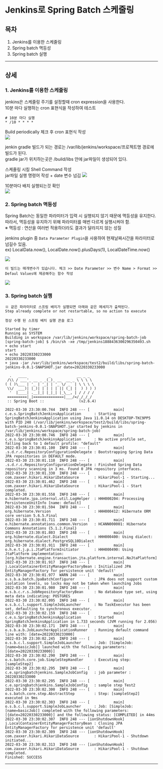 
# Jenkins로 Spring Batch 스케줄링


## 목차
1. Jenkins를 이용한 스케줄링
2. Spring batch 멱등성
3. Spring batch 실행



___




## __상세__

### 1. Jenkins를 이용한 스케줄링
jenkins은 스케줄링 주기를 설정할때 cron expression을 사용한다.  
10분 마다 실행하는 cron 표현식을 작성하여 테스트 

```
# 10분 마다 실행
* /10 * * * *
```
Build periodically 체크 후 cron 표현식 작성  
<img src = "https://user-images.githubusercontent.com/28687900/160622802-c5689e51-dbb1-43b9-a955-0bca09652625.png">

jenkin gradle 빌드가 되는 경로는  /var/lib/jenkins/workspace/프로젝트명 경로에 빌드가 된다.  
gradle jar가 위치하는곳은 /build/libs 안에 jar파일이 생성되어 있다.

스케줄링 시킬 Shell Command 작성  
jar파일 실행 명령어 작성 + date 변수 넘김
<img src = "https://user-images.githubusercontent.com/28687900/160855712-6f84aac7-c2fa-4a4b-91c8-a7747e9920b6.png">


10분마다 배치 실행되는것 확인  
<img src = "https://user-images.githubusercontent.com/28687900/160865835-1da42a0a-d005-4479-95d1-012ce45aa9c9.png">



### 2. Spring batch 멱등성

Spring Batch는 동일한 파라미터가 입력 시 실행되지 않기 때문에 멱등성을 유지한다.  
따라서, 멱등성을 유지하기 위해 파라미터를 매번 다르게 실행시켜야 함.  
&#8251; 멱등성 : 연산을 여러번 적용하더라도 결과가 달라지지 않는 성질


jenkins plugin 중 ```Data Parameter Plugin```을 사용하여 현재날짜시간을 파라미터로 넘길수 있음.  
ex) LocalData.now(), LocalDate.now().plusDays(1), LocalDateTime.now()


<img src = "https://user-images.githubusercontent.com/28687900/160855965-cfab05d8-79c0-4aeb-9eb7-545a28c5914f.png">


```
이 빌드는 매개변수가 있습니다. 체크 >> Date Parameter >> 변수 Name > Format >> Defaul Values에 제공해주는 함수 작성
```
<img src = "https://user-images.githubusercontent.com/28687900/160855850-14968b76-729c-4460-bfb4-79c4e7f343d4.png">


### 3. Spring batch 실행

```
※ 같은 파라미터로 스프링 배치가 실행되면 아래와 같은 메세지가 출력된다.
Step already complete or not restartable, so no action to execute
```

``` 정상 수행 된 스프링 배치 실행 콘솔 로그 ```
```
Started by timer
Running as SYSTEM
Building in workspace /var/lib/jenkins/workspace/spring-batch-job
[spring-batch-job] $ /bin/sh -xe /tmp/jenkins1888436300296350493.sh
+ echo start
start
+ echo 20220330233000
20220330233000
+ java -jar /var/lib/jenkins/workspace/test2/build/libs/spring-batch-jenkins-0.0.1-SNAPSHOT.jar date=20220330233000

  .   ____          _            __ _ _
 /\\ / ___'_ __ _ _(_)_ __  __ _ \ \ \ \
( ( )\___ | '_ | '_| | '_ \/ _` | \ \ \ \
 \\/  ___)| |_)| | | | | || (_| |  ) ) ) )
  '  |____| .__|_| |_|_| |_\__, | / / / /
 =========|_|==============|___/=/_/_/_/
 :: Spring Boot ::                (v2.6.4)

2022-03-30 23:30:00.744  INFO 248 --- [           main] c.e.s.SpringBatchJenkinsApplication      : Starting SpringBatchJenkinsApplication using Java 11.0.14 on DESKTOP-TKC9PP5 with PID 248 (/var/lib/jenkins/workspace/test2/build/libs/spring-batch-jenkins-0.0.1-SNAPSHOT.jar started by jenkins in /var/lib/jenkins/workspace/spring-batch-job)
2022-03-30 23:30:00.746  INFO 248 --- [           main] c.e.s.SpringBatchJenkinsApplication      : No active profile set, falling back to 1 default profile: "default"
2022-03-30 23:30:01.100  INFO 248 --- [           main] .s.d.r.c.RepositoryConfigurationDelegate : Bootstrapping Spring Data JPA repositories in DEFAULT mode.
2022-03-30 23:30:01.110  INFO 248 --- [           main] .s.d.r.c.RepositoryConfigurationDelegate : Finished Spring Data repository scanning in 3 ms. Found 0 JPA repository interfaces.
2022-03-30 23:30:01.330  INFO 248 --- [           main] com.zaxxer.hikari.HikariDataSource       : HikariPool-1 - Starting...
2022-03-30 23:30:01.462  INFO 248 --- [           main] com.zaxxer.hikari.HikariDataSource       : HikariPool-1 - Start completed.
2022-03-30 23:30:01.558  INFO 248 --- [           main] o.hibernate.jpa.internal.util.LogHelper  : HHH000204: Processing PersistenceUnitInfo [name: default]
2022-03-30 23:30:01.594  INFO 248 --- [           main] org.hibernate.Version                    : HHH000412: Hibernate ORM core version 5.6.5.Final
2022-03-30 23:30:01.711  INFO 248 --- [           main] o.hibernate.annotations.common.Version   : HCANN000001: Hibernate Commons Annotations {5.1.2.Final}
2022-03-30 23:30:01.803  INFO 248 --- [           main] org.hibernate.dialect.Dialect            : HHH000400: Using dialect: org.hibernate.dialect.PostgreSQL10Dialect
2022-03-30 23:30:01.911  INFO 248 --- [           main] o.h.e.t.j.p.i.JtaPlatformInitiator       : HHH000490: Using JtaPlatform implementation: [org.hibernate.engine.transaction.jta.platform.internal.NoJtaPlatform]
2022-03-30 23:30:01.917  INFO 248 --- [           main] j.LocalContainerEntityManagerFactoryBean : Initialized JPA EntityManagerFactory for persistence unit 'default'
2022-03-30 23:30:01.977  WARN 248 --- [           main] o.s.b.a.batch.JpaBatchConfigurer         : JPA does not support custom isolation levels, so locks may not be taken when launching Jobs
2022-03-30 23:30:01.980  INFO 248 --- [           main] o.s.b.c.r.s.JobRepositoryFactoryBean     : No database type set, using meta data indicating: POSTGRES
2022-03-30 23:30:02.095  INFO 248 --- [           main] o.s.b.c.l.support.SimpleJobLauncher      : No TaskExecutor has been set, defaulting to synchronous executor.
2022-03-30 23:30:02.159  INFO 248 --- [           main] c.e.s.SpringBatchJenkinsApplication      : Started SpringBatchJenkinsApplication in 1.733 seconds (JVM running for 2.056)
2022-03-30 23:30:02.171  INFO 248 --- [           main] o.s.b.a.b.JobLauncherApplicationRunner   : Running default command line with: [date=20220330233000]
2022-03-30 23:30:02.245  INFO 248 --- [           main] o.s.b.c.l.support.SimpleJobLauncher      : Job: [SimpleJob: [name=basicJob]] launched with the following parameters: [{date=20220330233000}]
2022-03-30 23:30:02.290  INFO 248 --- [           main] o.s.batch.core.job.SimpleStepHandler     : Executing step: [sampleStep2]
2022-03-30 23:30:02.295  INFO 248 --- [           main] c.e.springbatchjenkins.SampleJobConfig   : job parameter : 20220330233000
2022-03-30 23:30:02.295  INFO 248 --- [           main] c.e.springbatchjenkins.SampleJobConfig   : sample step Test2
2022-03-30 23:30:02.300  INFO 248 --- [           main] o.s.batch.core.step.AbstractStep         : Step: [sampleStep2] executed in 9ms
2022-03-30 23:30:02.303  INFO 248 --- [           main] o.s.b.c.l.support.SimpleJobLauncher      : Job: [SimpleJob: [name=basicJob]] completed with the following parameters: [{date=20220330233000}] and the following status: [COMPLETED] in 44ms
2022-03-30 23:30:02.307  INFO 248 --- [ionShutdownHook] j.LocalContainerEntityManagerFactoryBean : Closing JPA EntityManagerFactory for persistence unit 'default'
2022-03-30 23:30:02.309  INFO 248 --- [ionShutdownHook] com.zaxxer.hikari.HikariDataSource       : HikariPool-1 - Shutdown initiated...
2022-03-30 23:30:02.313  INFO 248 --- [ionShutdownHook] com.zaxxer.hikari.HikariDataSource       : HikariPool-1 - Shutdown completed.
Finished: SUCCESS
```


___
